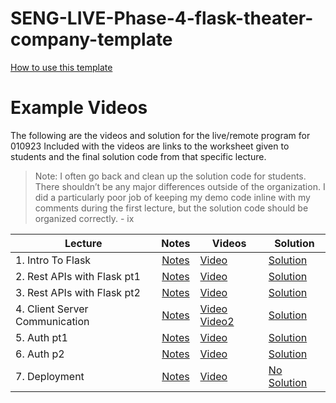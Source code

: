 # SENG-LIVE-Phase-4-flask-theater-company-template   
[How to use this template](https://github.com/learn-co-curriculum/Central-Lecture-Template-Repository-Process/wiki)

# Example Videos

The following are the videos and solution for the live/remote program for 010923
Included with the videos are links to the worksheet given to students and the final solution code from that specific lecture.   
> Note: I often go back and clean up the solution code for students. There shouldn’t be any major differences outside of the organization. I did a particularly poor job of keeping my demo code inline with my comments during the first lecture, but the solution code should be organized correctly.  - ix 


| Lecture | Notes | Videos | Solution |
| ------- | :---: | ------ | -------- |
| 1. Intro To Flask    |  [Notes](https://docs.google.com/document/d/1vYLMPgKqkaIcd_wbEBkVtYwBjfGav_7KV6J6S2r52DQ/edit#bookmark=kix.6nc1fnq77upi)     |  [Video](https://vimeo.com/807700784)   |   [Solution](https://github.com/learn-co-curriculum/SENG-LIVE-Phase-4-flask-010923/tree/01-solution)       |
| 2. Rest APIs with Flask pt1  |  [Notes](https://docs.google.com/document/d/1vYLMPgKqkaIcd_wbEBkVtYwBjfGav_7KV6J6S2r52DQ/edit#bookmark=kix.vn389t3axxgm)     |   [Video](https://vimeo.com/808098597)      |    [Solution](https://github.com/learn-co-curriculum/SENG-LIVE-Phase-4-flask-010923/tree/02-solution/02-REST-API-Flask-pt1)        |
| 3. Rest APIs with Flask pt2     |  [Notes](https://docs.google.com/document/d/1vYLMPgKqkaIcd_wbEBkVtYwBjfGav_7KV6J6S2r52DQ/edit#bookmark=kix.j5nclueteidq)     |  [Video](https://vimeo.com/808493208)        |    [Solution](https://github.com/learn-co-curriculum/SENG-LIVE-Phase-4-flask-010923/tree/main/03-REST-API-Flask-pt2)      |
| 4. Client Server Communication      |   [Notes](https://docs.google.com/document/d/1vYLMPgKqkaIcd_wbEBkVtYwBjfGav_7KV6J6S2r52DQ/edit#bookmark=kix.15iol9bjtawr)    |   [Video](https://vimeo.com/808845609)   [Video2](https://vimeo.com/8088820579)   |  [Solution](https://github.com/learn-co-curriculum/SENG-LIVE-Phase-4-flask-010923/tree/04-solution/04-client-server-communication)        |
| 5. Auth pt1     |  [Notes](https://docs.google.com/document/d/1QPxBsJi0XHnCY4HyyIooP0ST49nCHYgb3IV4-6N9ENY/edit#bookmark=kix.old7mtkt54cv)     |   [Video](https://vimeo.com/810703451)     |    [Solution](https://github.com/learn-co-curriculum/SENG-LIVE-Phase-4-flask-010923/tree/05-solution)         |
| 6. Auth p2     |   [Notes](https://docs.google.com/document/d/1QPxBsJi0XHnCY4HyyIooP0ST49nCHYgb3IV4-6N9ENY/edit#bookmark=kix.nzg8psyuiiyr)    |   [Video](https://vimeo.com/811067768)     |   [Solution](https://github.com/learn-co-curriculum/SENG-LIVE-Phase-4-flask-010923/tree/06-solution)       |
| 7. Deployment     |   [Notes](https://docs.google.com/document/d/1QPxBsJi0XHnCY4HyyIooP0ST49nCHYgb3IV4-6N9ENY/edit#bookmark=kix.21bjbcmorsmc)    |    [Video](https://vimeo.com/811444907)    |    [No Solution](#)      |
